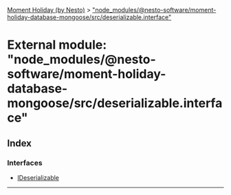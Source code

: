 [Moment Holiday (by Nesto)](../README.md) > ["node_modules/@nesto-software/moment-holiday-database-mongoose/src/deserializable.interface"](../modules/_node_modules__nesto_software_moment_holiday_database_mongoose_src_deserializable_interface_.md)

# External module: "node_modules/@nesto-software/moment-holiday-database-mongoose/src/deserializable.interface"

## Index

### Interfaces

* [IDeserializable](../interfaces/_node_modules__nesto_software_moment_holiday_database_mongoose_src_deserializable_interface_.ideserializable.md)

---


